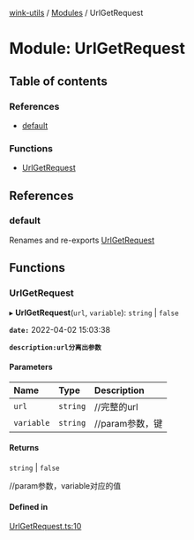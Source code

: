 [wink-utils](../README.md) / [Modules](../modules.md) / UrlGetRequest

# Module: UrlGetRequest

## Table of contents

### References

- [default](UrlGetRequest.md#default)

### Functions

- [UrlGetRequest](UrlGetRequest.md#urlgetrequest)

## References

### default

Renames and re-exports [UrlGetRequest](UrlGetRequest.md#urlgetrequest)

## Functions

### UrlGetRequest

▸ **UrlGetRequest**(`url`, `variable`): `string` \| ``false``

**`date:`** 2022-04-02 15:03:38

**`description:url分离出参数`**

#### Parameters

| Name | Type | Description |
| :------ | :------ | :------ |
| `url` | `string` | //完整的url |
| `variable` | `string` | //param参数，键 |

#### Returns

`string` \| ``false``

//param参数，variable对应的值

#### Defined in

[UrlGetRequest.ts:10](https://github.com/huahuahuahuahuahua/wink-utils/blob/78e35a6/src/UrlGetRequest.ts#L10)
